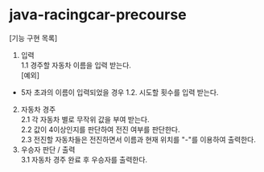 # java-racingcar-precourse

[기능 구현 목록]
1. 입력  
1.1 경주할 자동차 이름을 입력 받는다.  
[예외]
- 5자 초과의 이름이 입력되었을 경우 
1.2. 시도할 횟수를 입력 받는다. 
2. 자동차 경주   
2.1 각 자동차 별로 무작위 값을 부여 받는다.     
2.2 값이 4이상인지를 판단하여 전진 여부를 판단한다.   
2.3 전진할 자동차들은 전진하면서 이름과 현재 위치를 "-"를 이용하여 출력한다.  
3. 우승자 판단 / 출력   
3.1 자동차 경주 완료 후 우승자를 출력한다. 